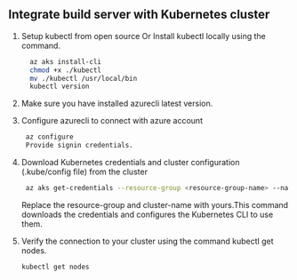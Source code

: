 ## Integrate build server with Kubernetes cluster 

1. Setup kubectl from open source  Or Install kubectl locally using the command.
  
   ```sh 
     az aks install-cli
     chmod +x ./kubectl
     mv ./kubectl /usr/local/bin
     kubectl version
   ``` 

2. Make sure you have installed azurecli latest version. 


3. Configure azurecli to connect with azure account  
    ```sh 
     az configure
     Provide signin credentials.
    ```

4. Download Kubernetes credentials and cluster configuration (.kube/config file) from the cluster  

   ```sh 
    az aks get-credentials --resource-group <resource-group-name> --name <cluster-name>
   ```
   Replace the resource-group and cluster-name with yours.This command downloads the credentials and configures the Kubernetes CLI to use them.
   
5. Verify the connection to your cluster using the command kubectl get nodes.
   ```
   kubectl get nodes
   ```
